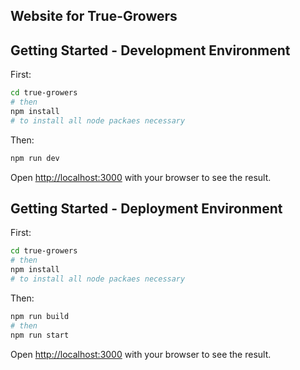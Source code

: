 ## Website for True-Growers

## Getting Started - Development Environment

First:
```bash
cd true-growers
# then
npm install
# to install all node packaes necessary
```

Then:
```bash
npm run dev
```

Open [http://localhost:3000](http://localhost:3000) with your browser to see the result.


## Getting Started - Deployment Environment

First:
```bash
cd true-growers
# then
npm install
# to install all node packaes necessary
```

Then:
```bash
npm run build
# then
npm run start
```

Open [http://localhost:3000](http://localhost:3000) with your browser to see the result.
